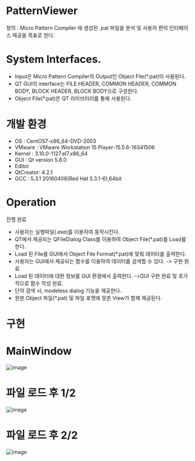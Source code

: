 # PatternViewer
정의 : Micro Pattern Compiler 에 생성된 .pat 파일을 분석 및 사용자 편의 인터페이스 제공을 목표로 한다. 

# System Interfaces.
- Input은 Micro Pattern Compiler의 Output인 Object File(*.pat)이 사용된다.
- QT GUI의 interface는 FILE HEADER, COMMON HEADER, COMMON BODY, BLOCK HEADER, BLOCK BODY으로 구성한다.
- Object File(*.pat)은 QT 라이브러리를 통해 사용된다.

# 개발 환경
- OS : CentOS7-x86_64-DVD-2003
- VMware : VMware Workstation 15 Player-15.5.6-16341506
- Kernel : 3.10.0-1127.el7.x86_64
- GUI : Qt version 5.8.0 
- Editor
- QtCreator: 4.2.1
- GCC : 5.3.1 20160406(Red Hat 5.3.1-6),64bit

# Operation
진행 완료
-	사용자는 실행파일(.exe)를 이용하여 동작시킨다. 
-	QT에서 제공되는 QFileDialog Class를 이용하여 Object File(*.pat)를 Load를 한다.
-	Load 된 File를 GUI에서 Object File Format(*.pat)에 맞춰 데이터를 출력한다. 
-	사용자는 GUI에서 제공되는 함수를 이용하여 데이터를 검색할 수 있다. -> 구현 완료
-	Load 된 데이터에 대한 정보를 GUI 환경에서 출력한다. ->GUI 구현 완료 및 추가적으로 함수 작성 완료.
-	단어 검색 시, modeless dialog 기능을 제공한다.
-	원본 Object 파일(*.pat) 및 파일 포맷에 맞춘 View가 함께 제공된다. 


# 구현
# MainWindow 
![image](https://user-images.githubusercontent.com/58155067/144032374-7775420c-2b59-4604-b9d2-c40fcd1cc346.png)

# 파일 로드 후 1/2 
![image](https://user-images.githubusercontent.com/58155067/144032576-d3b37fd6-7fe7-48d5-811b-2423a3041281.png)

# 파일 로드 후 2/2 
![image](https://user-images.githubusercontent.com/58155067/144032647-cc0db992-0429-41b4-9bb2-2e6ecbd2155a.png)

